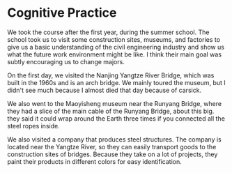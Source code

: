 # Cognitive Practice

We took the course after the first year, during the summer school. The school took us to visit some construction sites, museums, and factories to give us a basic understanding of the civil engineering industry and show us what the future work environment might be like. I think their main goal was subtly encouraging us to change majors.

On the first day, we visited the Nanjing Yangtze River Bridge, which was built in the 1960s and is an arch bridge. We mainly toured the museum, but I didn't see much because I almost died that day because of carsick.

We also went to the Maoyisheng museum near the Runyang Bridge, where they had a slice of the main cable of the Runyang Bridge, about this big. they said it could wrap around the Earth three times if you connected all the steel ropes inside.

We also visited a company that produces steel structures. The company is located near the Yangtze River, so they can easily transport goods to the construction sites of bridges. Because they take on a lot of projects, they paint their products in different colors for easy identification.